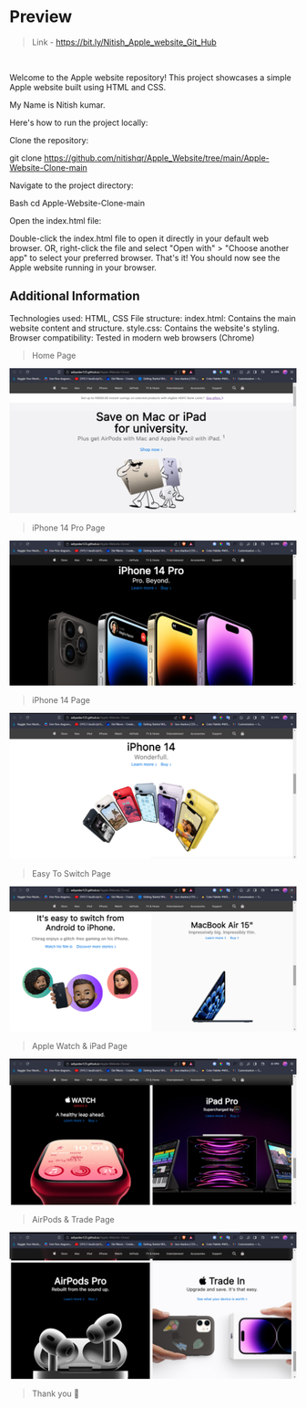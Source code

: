 # Preview
> Link - https://bit.ly/Nitish_Apple_website_Git_Hub
<br>

Welcome to the Apple website repository! This project showcases a simple Apple website built using HTML and CSS.

My Name is Nitish kumar.


Here's how to run the project locally:

Clone the repository:


git clone https://github.com/nitishqr/Apple_Website/tree/main/Apple-Website-Clone-main

Navigate to the project directory:

Bash
cd Apple-Website-Clone-main
 
Open the index.html file:

Double-click the index.html file to open it directly in your default web browser.
OR, right-click the file and select "Open with" > "Choose another app"  to select your preferred browser.
That's it! You should now see the Apple website running in your browser.

## Additional Information

Technologies used: HTML, CSS
File structure:
index.html: Contains the main website content and structure.
style.css: Contains the website's styling.
Browser compatibility: Tested in modern web browsers (Chrome)

> Home Page
<img src="./assets/readme/first_page.png" width="auto" height="auto">

> iPhone 14 Pro Page

<img src="./assets/readme/second_page.png" width="auto" height="auto">

> iPhone 14 Page

<img src="./assets/readme/third_page.png" width="auto" height="auto">

> Easy To Switch Page

<img src="./assets/readme/fourth_page.png" width="auto" height="auto">

> Apple Watch & iPad Page

<img src="./assets/readme/fifth_page.png" width="auto" height="auto">

> AirPods & Trade Page

<img src="./assets/readme/sixth_page.png" width="auto" height="auto">

> Thank you 🍪
